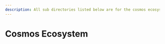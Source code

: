 ```yaml
---
description: All sub directories listed below are for the cosmos ecosystem
---
```


# Cosmos Ecosystem

